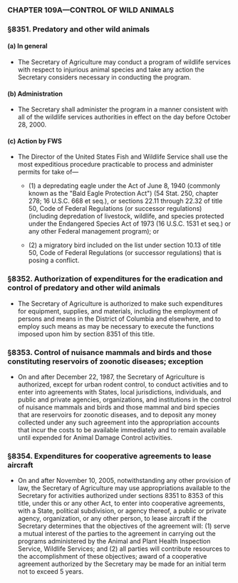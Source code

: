 ### **CHAPTER 109A—CONTROL OF WILD ANIMALS**

### §8351. Predatory and other wild animals
#### (a) In general
* The Secretary of Agriculture may conduct a program of wildlife services with respect to injurious animal species and take any action the Secretary considers necessary in conducting the program.

#### (b) Administration
* The Secretary shall administer the program in a manner consistent with all of the wildlife services authorities in effect on the day before October 28, 2000.

#### (c) Action by FWS
* The Director of the United States Fish and Wildlife Service shall use the most expeditious procedure practicable to process and administer permits for take of—

  * (1) a depredating eagle under the Act of June 8, 1940 (commonly known as the "Bald Eagle Protection Act") (54 Stat. 250, chapter 278; 16 U.S.C. 668 et seq.), or sections 22.11 through 22.32 of title 50, Code of Federal Regulations (or successor regulations) (including depredation of livestock, wildlife, and species protected under the Endangered Species Act of 1973 (16 U.S.C. 1531 et seq.) or any other Federal management program); or

  * (2) a migratory bird included on the list under section 10.13 of title 50, Code of Federal Regulations (or successor regulations) that is posing a conflict.

### §8352. Authorization of expenditures for the eradication and control of predatory and other wild animals
* The Secretary of Agriculture is authorized to make such expenditures for equipment, supplies, and materials, including the employment of persons and means in the District of Columbia and elsewhere, and to employ such means as may be necessary to execute the functions imposed upon him by section 8351 of this title.

### §8353. Control of nuisance mammals and birds and those constituting reservoirs of zoonotic diseases; exception
* On and after December 22, 1987, the Secretary of Agriculture is authorized, except for urban rodent control, to conduct activities and to enter into agreements with States, local jurisdictions, individuals, and public and private agencies, organizations, and institutions in the control of nuisance mammals and birds and those mammal and bird species that are reservoirs for zoonotic diseases, and to deposit any money collected under any such agreement into the appropriation accounts that incur the costs to be available immediately and to remain available until expended for Animal Damage Control activities.

### §8354. Expenditures for cooperative agreements to lease aircraft
* On and after November 10, 2005, notwithstanding any other provision of law, the Secretary of Agriculture may use appropriations available to the Secretary for activities authorized under sections 8351 to 8353 of this title, under this or any other Act, to enter into cooperative agreements, with a State, political subdivision, or agency thereof, a public or private agency, organization, or any other person, to lease aircraft if the Secretary determines that the objectives of the agreement will: (1) serve a mutual interest of the parties to the agreement in carrying out the programs administered by the Animal and Plant Health Inspection Service, Wildlife Services; and (2) all parties will contribute resources to the accomplishment of these objectives; award of a cooperative agreement authorized by the Secretary may be made for an initial term not to exceed 5 years.